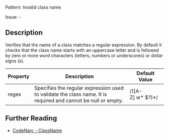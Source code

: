 Pattern: Invalid class name

Issue: -

## Description

Verifies that the name of a class matches a regular expression. By default it checks that the class name starts with an uppercase letter and is followed by zero or more word characters (letters, numbers or underscores) or dollar signs (`$`).

| **Property** | **Description**                                                                                               | **Default Value**    |
| --- | --- | --- |
| regex        | Specifies the regular expression used to validate the class name. It is required and cannot be null or empty. | /(\[A-Z\] w\* $?)\*/ |

## Further Reading

* [CodeNarc - ClassName](https://codenarc.github.io/CodeNarc/codenarc-rules-naming.html#classname-rule)